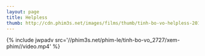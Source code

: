 ```yaml
---
layout: page
title: Helpless
thumb: http://cdn.phim3s.net/images/films/thumb/tinh-bo-vo-helpless-2012.jpg
---
```

{% include jwpadv src='//phim3s.net/phim-le/tinh-bo-vo_2727/xem-phim//video.mp4' %}
